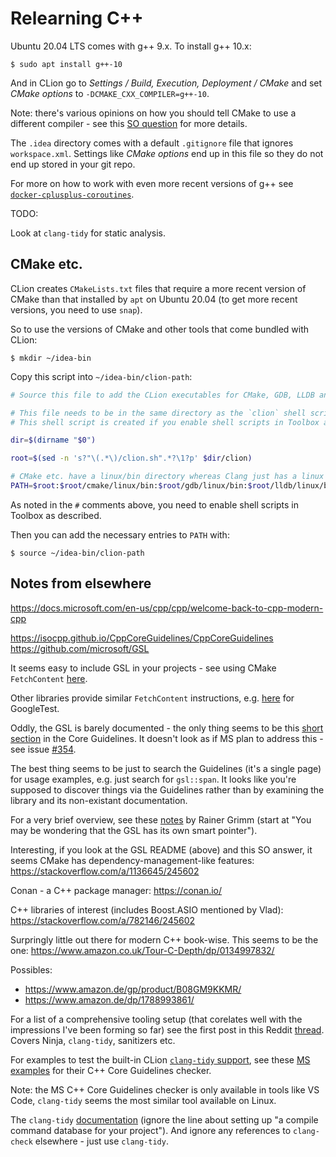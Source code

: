 Relearning C++
==============

Ubuntu 20.04 LTS comes with g++ 9.x. To install g++ 10.x:

    $ sudo apt install g++-10

And in CLion go to _Settings / Build, Execution, Deployment / CMake_ and set _CMake options_ to `-DCMAKE_CXX_COMPILER=g++-10`.

Note: there's various opinions on how you should tell CMake to use a different compiler - see this [SO question](https://stackoverflow.com/q/17275348/245602) for more details.

The `.idea` directory comes with a default `.gitignore` file that ignores `workspace.xml`. Settings like _CMake options_ end up in this file so they do not end up stored in your git repo.

For more on how to work with even more recent versions of g++ see [`docker-cplusplus-coroutines`](https://github.com/george-hawkins/docker-cplusplus-coroutines).

TODO:

Look at `clang-tidy` for static analysis.

CMake etc.
----------

CLion creates `CMakeLists.txt` files that require a more recent version of CMake than that installed by `apt` on Ubuntu 20.04 (to get more recent versions, you need to use `snap`).

So to use the versions of CMake and other tools that come bundled with CLion:

    $ mkdir ~/idea-bin

Copy this script into `~/idea-bin/clion-path`:

```bash
# Source this file to add the CLion executables for CMake, GDB, LLDB and Clang to your path.

# This file needs to be in the same directory as the `clion` shell script.
# This shell script is created if you enable shell scripts in Toolbox and specify e.g. `~/idea-bin` as the location for them.

dir=$(dirname "$0")

root=$(sed -n 's?"\(.*\)/clion.sh".*?\1?p' $dir/clion)

# CMake etc. have a linux/bin directory whereas Clang just has a linux directory.
PATH=$root:$root/cmake/linux/bin:$root/gdb/linux/bin:$root/lldb/linux/bin:$root/clang/linux
```

As noted in the `#` comments above, you need to enable shell scripts in Toolbox as described.

Then you can add the necessary entries to `PATH` with:

    $ source ~/idea-bin/clion-path

Notes from elsewhere
--------------------

https://docs.microsoft.com/en-us/cpp/cpp/welcome-back-to-cpp-modern-cpp

https://isocpp.github.io/CppCoreGuidelines/CppCoreGuidelines
https://github.com/microsoft/GSL

It seems easy to include GSL in your projects - see using CMake `FetchContent` [here](https://github.com/microsoft/GSL#usage-in-cmake).

Other libraries provide similar `FetchContent` instructions, e.g. [here](https://google.github.io/googletest/quickstart-cmake.html) for GoogleTest.

Oddly, the GSL is barely documented - the only thing seems to be this [short section](https://isocpp.github.io/CppCoreGuidelines/CppCoreGuidelines#S-gsl) in the Core Guidelines. It doesn't look as if MS plan to address this - see issue [#354](https://github.com/microsoft/GSL/issues/354). 

The best thing seems to be just to search the Guidelines (it's a single page) for usage examples, e.g. just search for `gsl::span`. It looks like you're supposed to discover things via the Guidelines rather than by examining the library and its non-existant documentation.

For a very brief overview, see these [notes](http://www.modernescpp.com/index.php/c-core-guideline-the-guidelines-support-library) by Rainer Grimm (start at "You may be wondering that the GSL has its own smart pointer").

Interesting, if you look at the GSL README (above) and this SO answer, it seems CMake has dependency-management-like features:
https://stackoverflow.com/a/1136645/245602

Conan - a C++ package manager: https://conan.io/

C++ libraries of interest (includes Boost.ASIO mentioned by Vlad):
https://stackoverflow.com/a/782146/245602

Surpringly little out there for modern C++ book-wise. This seems to be the one:
https://www.amazon.co.uk/Tour-C-Depth/dp/0134997832/

Possibles:

* https://www.amazon.de/gp/product/B08GM9KKMR/
* https://www.amazon.de/dp/1788993861/

For a list of a comprehensive tooling setup (that corelates well with the impressions I've been forming so far) see the first post in this Reddit [thread](https://www.reddit.com/r/cpp/comments/af74l1/recommendations_for_setting_up_a_modern_c_dev/). Covers Ninja, `clang-tidy`, sanitizers etc.

For examples to test the built-in CLion [`clang-tidy` support](https://www.jetbrains.com/help/clion/clang-tidy-checks-support.html), see these [MS examples](https://docs.microsoft.com/en-us/cpp/code-quality/using-the-cpp-core-guidelines-checkers?view=msvc-160#examples) for their C++ Core Guidelines checker.

Note: the MS C++ Core Guidelines checker is only available in tools like VS Code, `clang-tidy` seems the most similar tool available on Linux.

The `clang-tidy` [documentation](https://clang.llvm.org/extra/clang-tidy/) (ignore the line about setting up "a compile command database for your project"). And ignore any references to `clang-check` elsewhere - just use `clang-tidy`.
